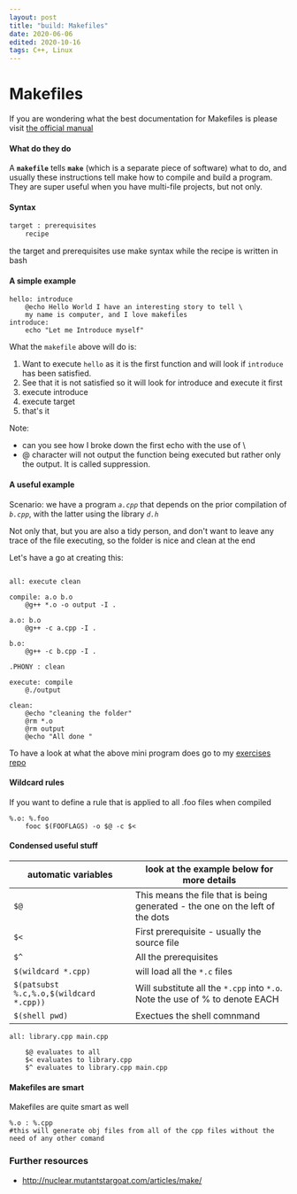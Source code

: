 ```yaml
---
layout: post
title: "build: Makefiles"
date: 2020-06-06
edited: 2020-10-16
tags: C++, Linux
---
```

# Makefiles

If you are wondering what the best documentation for Makefiles is
please visit [the official manual](https://www.gnu.org/software/make/manual/make.pdf)

#### What do they do
A **`makefile`** tells **`make`** (which is a separate piece of software) what to
do, and usually these instructions tell make how to compile and build a
    program. They are super useful when you have multi-file projects, but not only.

#### Syntax

```bash
target : prerequisites
    recipe
```
the target and prerequisites use make syntax while the recipe is written in bash
#### A simple example

```
hello: introduce
    @echo Hello World I have an interesting story to tell \
    my name is computer, and I love makefiles
introduce:
    echo "Let me Introduce myself"
```
What the `makefile` above will do is:
1. Want to execute `hello` as it is the first function and will
   look if `introduce` has been satisfied.
2. See that it is not satisfied so it will look for introduce and execute it first
3. execute introduce
4. execute target
5. that's it

Note: 
- can you see how I broke down the first echo with the use of \
- @ character will not output the function being executed but
  rather only the output. It is called suppression.

#### A useful example
Scenario: we have a program *`a.cpp`* that depends on the prior
compilation of *`b.cpp`*, with the latter using the library *`d.h`*

Not only that, but you are also a tidy person, and don't want to
leave any trace of the file executing, so the folder is nice and
clean at the end

Let's have a go at creating this:
```

all: execute clean

compile: a.o b.o 
	@g++ *.o -o output -I .

a.o: b.o 
	@g++ -c a.cpp -I .

b.o: 
	@g++ -c b.cpp -I .

.PHONY : clean

execute: compile
	@./output

clean:
	@echo "cleaning the folder"
	@rm *.o
	@rm output
	@echo "All done "

```

To have a look at what the above mini program does go to my
[exercises repo](https://github.com/cstml/leetcode-exercise-library/tree/master/etc/3-make-file-example)

#### Wildcard rules

If you want to define a rule that is applied to all .foo files when compiled 

```
%.o: %.foo
    fooc $(FOOFLAGS) -o $@ -c $<
```


#### Condensed  useful stuff

| automatic variables                     | look at the example below for more details                   |
| --------------------------------------- | ------------------------------------------------------------ |
| `$@`                                    | This means the file that is being generated - the one on the left of the dots |
| `$<`                                    | First prerequisite - usually the source file                 |
| `$^`                                    | All the prerequisites                                        |
| `$(wildcard *.cpp)`                     | will load all the `*.c` files                                |
| `$(patsubst %.c,%.o,$(wildcard *.cpp))` | Will substitute all the `*.cpp` into `*.o`. Note the use of % to denote EACH |
| `$(shell pwd)`			  | Exectues the shell comnmand					|

```
all: library.cpp main.cpp

    $@ evaluates to all 
    $< evaluates to library.cpp
    $^ evaluates to library.cpp main.cpp
```

#### Makefiles are smart

Makefiles are quite smart as well 

```
%.o : %.cpp
#this will generate obj files from all of the cpp files without the need of any other comand
```



### Further resources

- http://nuclear.mutantstargoat.com/articles/make/
